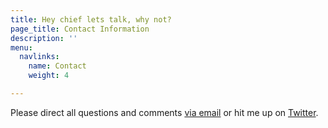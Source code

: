 ```yaml
---
title: Hey chief lets talk, why not?
page_title: Contact Information
description: ''
menu:
  navlinks:
    name: Contact
    weight: 4

---
```

Please direct all questions and comments <a href="mailto:greg@airbagindustries.com?subject=Hello Airbag">via email</a> or hit me up on <a href="http://www.twitter.com/brilliantcrank.com">Twitter</a>.